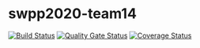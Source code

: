 # swpp2020-team14

[![Build Status](https://travis-ci.org/swsnu/swpp2020-team14.svg?branch=main)](https://travis-ci.org/swsnu/swpp2020-team14)
[![Quality Gate Status](https://sonarcloud.io/api/project_badges/measure?project=swsnu_swpp2020-team14&metric=alert_status)](https://sonarcloud.io/dashboard?id=swsnu_swpp2020-team14)
[![Coverage Status](https://coveralls.io/repos/github/swsnu/swpp2020-team14/badge.svg?branch=master)](https://coveralls.io/github/swsnu/swpp2020-team14?branch=master)
